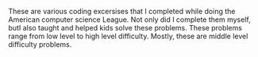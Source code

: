 These are various coding excersises that I completed while doing the American computer science League. Not only did I complete
them myself, butI also taught and helped kids solve these problems. These problems range from low level to high level difficulty. 
Mostly, these are middle level difficulty problems. 
